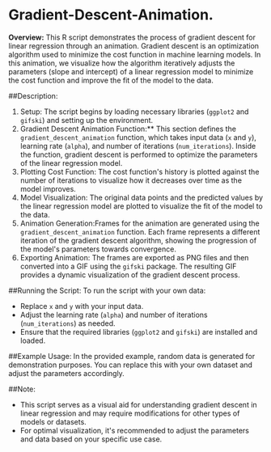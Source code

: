# Gradient-Descent-Animation.


**Overview:**
This R script demonstrates the process of gradient descent for linear regression through an animation. Gradient descent is an optimization algorithm used to minimize the cost function in machine learning models. In this animation, we visualize how the algorithm iteratively adjusts the parameters (slope and intercept) of a linear regression model to minimize the cost function and improve the fit of the model to the data.

##Description:
1. Setup: The script begins by loading necessary libraries (`ggplot2` and `gifski`) and setting up the environment.
2. Gradient Descent Animation Function:** This section defines the `gradient_descent_animation` function, which takes input data (`x` and `y`), learning rate (`alpha`), and number of iterations (`num_iterations`). Inside the function, gradient descent is performed to optimize the parameters of the linear regression model.
3. Plotting Cost Function: The cost function's history is plotted against the number of iterations to visualize how it decreases over time as the model improves.
4. Model Visualization: The original data points and the predicted values by the linear regression model are plotted to visualize the fit of the model to the data.
5. Animation Generation:Frames for the animation are generated using the `gradient_descent_animation` function. Each frame represents a different iteration of the gradient descent algorithm, showing the progression of the model's parameters towards convergence.
6. Exporting Animation: The frames are exported as PNG files and then converted into a GIF using the `gifski` package. The resulting GIF provides a dynamic visualization of the gradient descent process.

##Running the Script:
To run the script with your own data:
- Replace `x` and `y` with your input data.
- Adjust the learning rate (`alpha`) and number of iterations (`num_iterations`) as needed.
- Ensure that the required libraries (`ggplot2` and `gifski`) are installed and loaded.

##Example Usage:
In the provided example, random data is generated for demonstration purposes. You can replace this with your own dataset and adjust the parameters accordingly.

##Note:
- This script serves as a visual aid for understanding gradient descent in linear regression and may require modifications for other types of models or datasets.
- For optimal visualization, it's recommended to adjust the parameters and data based on your specific use case.
